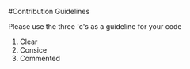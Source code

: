 #Contribution Guidelines

Please use the three 'c's as a guideline for your code
1. Clear
2. Consice
3. Commented
